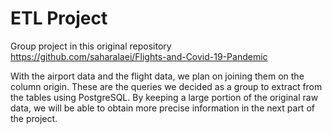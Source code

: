 # ETL Project
Group project in this original repository https://github.com/saharalaei/Flights-and-Covid-19-Pandemic

With the airport data and the flight data, we plan on joining them on the column origin. These are the queries we decided as a group to extract from the tables using PostgreSQL. By keeping a large portion of the original raw data, we will be able to obtain more precise information in the next part of the project. 
